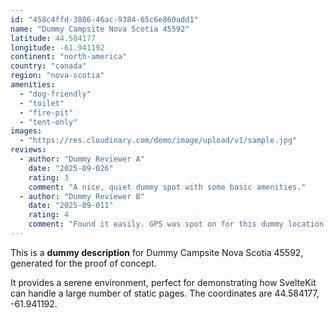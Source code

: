 ```yaml
---
id: "458c4ffd-3886-46ac-9384-65c6e860add1"
name: "Dummy Campsite Nova Scotia 45592"
latitude: 44.584177
longitude: -61.941192
continent: "north-america"
country: "canada"
region: "nova-scotia"
amenities:
  - "dog-friendly"
  - "toilet"
  - "fire-pit"
  - "tent-only"
images:
  - "https://res.cloudinary.com/demo/image/upload/v1/sample.jpg"
reviews:
  - author: "Dummy Reviewer A"
    date: "2025-09-026"
    rating: 3
    comment: "A nice, quiet dummy spot with some basic amenities."
  - author: "Dummy Reviewer B"
    date: "2025-09-011"
    rating: 4
    comment: "Found it easily. GPS was spot on for this dummy location."
---
```


This is a **dummy description** for Dummy Campsite Nova Scotia 45592, generated for the proof of concept.

It provides a serene environment, perfect for demonstrating how SvelteKit can handle a large number of static pages. The coordinates are 44.584177, -61.941192.
